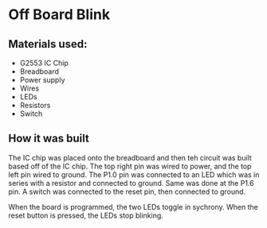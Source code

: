 # Off Board Blink
## Materials used:
* G2553 IC Chip
* Breadboard
* Power supply
* Wires
* LEDs
* Resistors
* Switch

## How it was built
The IC chip was placed onto the breadboard and then teh circuit was built based off of the IC chip. The top right pin was wired to power, and the top left pin wired to ground. The P1.0 pin was connected to an LED which was in series with a resistor and connected to ground. Same was done at the P1.6 pin. A switch was connected to the reset pin, then connected to ground. 

When the board is programmed, the two LEDs toggle in sychrony. When the reset button is pressed, the LEDs stop blinking. 
